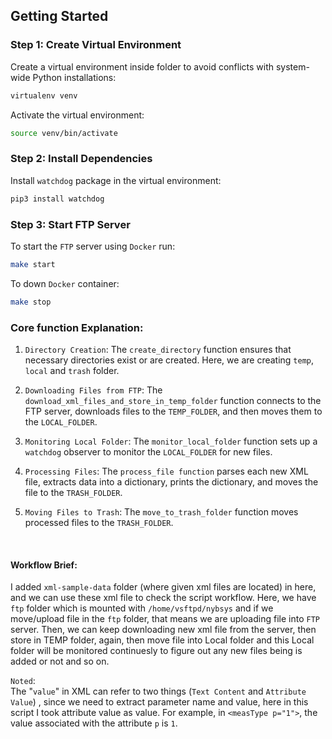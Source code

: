 ## Getting Started

### Step 1: Create Virtual Environment

Create a virtual environment inside folder to avoid conflicts with system-wide Python installations:
```bash
virtualenv venv
```

Activate the virtual environment:
```bash
source venv/bin/activate
```

### Step 2: Install Dependencies

Install `watchdog` package in the virtual environment:

```bash
pip3 install watchdog
```

### Step 3: Start FTP Server
To start the `FTP` server using `Docker` run:
```bash
make start
```

To down `Docker` container:
```bash
make stop
```

### Core function Explanation:
1. `Directory Creation`: The `create_directory` function ensures that necessary directories exist or are created. Here, we are creating `temp`, `local` and `trash` folder.

2. `Downloading Files from FTP`:
The `download_xml_files_and_store_in_temp_folder` function connects to the FTP server, downloads files to the `TEMP_FOLDER`, and then moves them to the `LOCAL_FOLDER`.

3. `Monitoring Local Folder`:
The `monitor_local_folder` function sets up a `watchdog` observer to monitor the `LOCAL_FOLDER` for new files.

4. `Processing Files`:
The `process_file function` parses each new XML file, extracts data into a dictionary, prints the dictionary, and moves the file to the `TRASH_FOLDER`.

5. `Moving Files to Trash`:
The `move_to_trash_folder` function moves processed files to the `TRASH_FOLDER`.

<br>

#### Workflow Brief:
I added `xml-sample-data` folder (where given xml files are located) in here, and we can use these xml file to check the script workflow. Here, we have `ftp` folder which is mounted with `/home/vsftpd/nybsys` and if we move/upload file in the `ftp` folder, that means we are uploading file into `FTP` server. Then, we can keep downloading new xml file from the server, then store in TEMP folder, again, then move file into Local folder and this Local folder will be monitored continuesly to figure out any new files being is added or not and so on.

`Noted`:
<br>
The "`value`" in XML can refer to two things (`Text Content` and `Attribute Value`) , since we need to extract parameter name and value, here in this script I took attribute value as value.
For example, in `<measType p="1">`, the value associated with the attribute `p` is `1`. 
